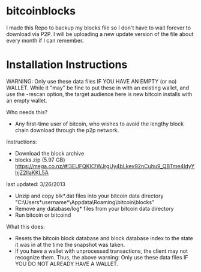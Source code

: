 bitcoinblocks
=============
I made this Repo to backup my blocks file so I don't have to wait forever to download via P2P. I will be uploading a new update version of the file about every month if I can remember.

Installation Instructions
=========================
WARNING:
Only use these data files IF YOU HAVE AN EMPTY (or no) WALLET. While it "may" be fine to put these in with an existing wallet, and use the -rescan option, the target audience here is new bitcoin installs with an empty wallet.

Who needs this?
- Any first-time user of bitcoin, who wishes to avoid the lengthy block chain download through the p2p network.

Instructions:
- Download the block archive 
- blocks.zip (5.97 GB)
https://mega.co.nz/#!3EUFQKIC!WJrgUy4bLkev92nCuhu9_QBTme4ldyYhjZ2IlaKKL5A

last updated: 3/26/2013

- Unzip and copy blk*.dat files into your bitcoin data directory "C:\Users\*username*\Appdata\Roaming\bitcoin\blocks"
- Remove any database/log* files from your bitcoin data directory 
- Run bitcoin or bitcoind

What this does: 
- Resets the bitcoin block database and block database index to the state it was in at the time the snapshot was taken. 
- If you have a wallet with unprocessed transactions, the client may not recognize them. Thus, the above warning: Only use these data files IF YOU DO NOT ALREADY HAVE A WALLET.
